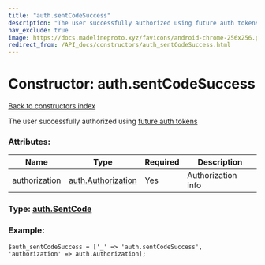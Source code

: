 ```yaml
---
title: "auth.sentCodeSuccess"
description: "The user successfully authorized using future auth tokens"
nav_exclude: true
image: https://docs.madelineproto.xyz/favicons/android-chrome-256x256.png
redirect_from: /API_docs/constructors/auth_sentCodeSuccess.html
---
```

# Constructor: auth.sentCodeSuccess  
[Back to constructors index](/API_docs/constructors/index.html)



The user successfully authorized using [future auth tokens](https://core.telegram.org/api/auth#future-auth-tokens)

### Attributes:

| Name     |    Type       | Required | Description |
|----------|---------------|----------|-------------|
|authorization|[auth.Authorization](/API_docs/constructors/auth.Authorization.html) | Yes|Authorization info|



### Type: [auth.SentCode](/API_docs/types/auth.SentCode.html)


### Example:

```
$auth_sentCodeSuccess = ['_' => 'auth.sentCodeSuccess', 'authorization' => auth.Authorization];
```  
